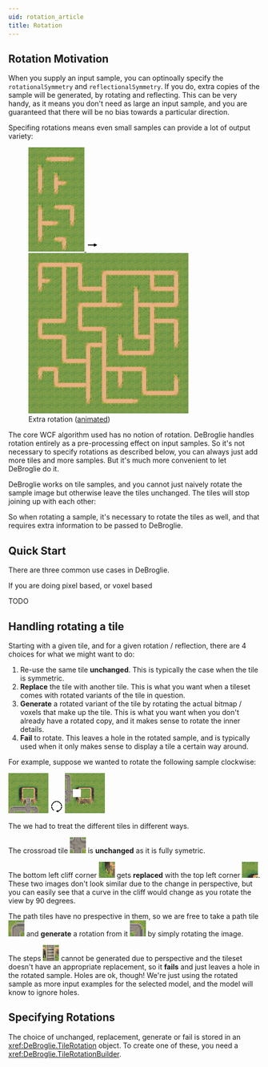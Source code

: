 ```yaml
---
uid: rotation_article
title: Rotation
---
```


Rotation Motivation
-------------------

When you supply an input sample, you can optinoally specify the `rotationalSymmetry` and `reflectionalSymmetry`. If you do, extra copies of the sample will be generated, by rotating and reflecting. This can be very handy, as it means you don't need as large an input sample, and you are guaranteed that there will be no bias towards a particular direction. 

 Specifing rotations means even small samples can provide a lot of output variety:

<figure>
<a href="https://github.com/BorisTheBrave/DeBroglie/blob/master/samples/grass/map.json">
<img src="../images/rotation_input.png"/>
<img src="../images/arrow.png"/>
<img src="../images/rotation_output.png"/>
</a>
<figcaption>Extra rotation (<a href="../images/rotation.webm">animated</a>)</figcaption>
</figure>

The core WCF algorithm used has no notion of rotation. DeBroglie handles rotation entirely as a pre-processing effect on input samples. So it's not necessary to specify rotations as described below, you can always just add more tiles and more samples. But it's much more convenient to let DeBroglie do it.

DeBroglie works on tile samples, and you cannot just naively rotate the sample image but otherwise leave the tiles unchanged. The tiles will stop joining up with each other:

<canvas id="myCanvas" width="300" height="300"></canvas>
<script src="animation.js"></script>

So when rotating a sample, it's necessary to rotate the tiles as well, and that requires extra information to be passed to DeBroglie.

Quick Start
-----------

There are three common use cases in DeBroglie.

If you are doing pixel based, or voxel based 

TODO

Handling rotating a tile
------------------------

Starting with a given tile, and for a given rotation / reflection, there are 4 choices for what we might want to do:

 1) Re-use the same tile **unchanged**. This is typically the case when the tile is symmetric.
 2) **Replace** the tile with another tile. This is what you want when a tileset comes with rotated variants of the tile in question.
 3) **Generate** a rotated variant of the tile by rotating the actual bitmap / voxels that make up the tile. This is what you want when you don't already have a rotated copy, and it makes sense to rotate the inner details.
 4) **Fail** to rotate. This leaves a hole in the rotated sample, and is typically used when it only makes sense to display a tile a certain way around.
 
 For example, suppose we wanted to rotate the following sample clockwise:

 <img src="../images/rotation_example_scene.png" />
 <img src="../images/rotate_arrow.png"/>
 <img src="../images/rotation_example_scene_rotated.png" />

The we had to treat the different tiles in different ways.

The crossroad tile <img src="../images/grass_crossroad.png" /> is **unchanged** as it is fully symetric.

The bottom left cliff corner <img src="../images/grass_corner1.png" /> gets **replaced** with the top left corner <img src="../images/grass_corner2.png" />. These two images don't look similar due to the change in perspective, but you can easily see that a curve in the cliff would change as you rotate the view by 90 degrees.

The path tiles have no prespective in them, so we are free to take a path tile <img src="../images/grass_corner3.png" /> and **generate** a rotation from it <img src="../images/grass_corner4.png" /> by simply rotating the image.

The steps <img src="../images/grass_steps.png" /> cannot be generated due to perspective and the tileset doesn't have an appropriate replacement, so it **fails** and just leaves a hole in the rotated sample. Holes are ok, though! We're just using the rotated sample as more input examples for the selected model, and the model will know to ignore holes.
 
Specifying Rotations
--------------------

The choice of unchanged, replacement, generate or fail is stored in an <xref:DeBroglie.TileRotation> object. To create one of these, you need a <xref:DeBroglie.TileRotationBuilder>.